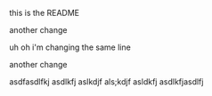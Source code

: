 this is the README

another change

uh oh i'm changing the same line

another change

asdfasdlfkj asdlkfj aslkdjf als;kdjf asldkfj asdlkfjasdlfj